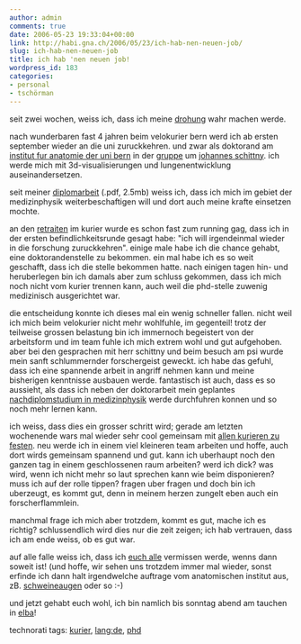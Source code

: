 ```yaml
---
author: admin
comments: true
date: 2006-05-23 19:33:04+00:00
link: http://habi.gna.ch/2006/05/23/ich-hab-nen-neuen-job/
slug: ich-hab-nen-neuen-job
title: ich hab 'nen neuen job!
wordpress_id: 183
categories:
- personal
- tschörman
---
```



seit zwei wochen, weiss ich, dass ich meine [drohung](http://habi.gna.ch/blog/archives/000756.html) wahr machen werde.



nach wunderbaren fast 4 jahren beim velokurier bern werd ich ab ersten september wieder an die uni zuruckkehren. und zwar als doktorand am [institut fur anatomie der uni bern](http://www.ana.unibe.ch/) in der [gruppe](http://www.ana.unibe.ch/team/teamdivision_e.jsp?file=teamdivision&division=schi) um [johannes schittny](http://www.ana.unibe.ch/team/teamdetail_e.jsp?file=teamdetail&person=schittny). ich werde mich mit 3d-visualisierungen und lungenentwicklung auseinandersetzen.



seit meiner [diplomarbeit](http://habi.gna.ch/cv/tissue_soldering_and_precise_cutting.pdf) (.pdf, 2.5mb) weiss ich, dass ich mich im gebiet der medizinphysik weiterbeschaftigen will und dort auch meine krafte einsetzen mochte.



an den [retraiten](http://de.wikipedia.org/wiki/Retraite) im kurier wurde es schon fast zum running gag, dass ich in der ersten befindlichkeitsrunde gesagt habe: "ich will irgendeinmal wieder in die forschung zuruckkehren". einige male habe ich die chance gehabt, eine doktorandenstelle zu bekommen. ein mal habe ich es so weit geschafft, dass ich die stelle bekommen hatte. nach einigen tagen hin- und heruberlegen bin ich damals aber zum schluss gekommen, dass ich mich noch nicht vom kurier trennen kann, auch weil die phd-stelle zuwenig medizinisch ausgerichtet war.



die entscheidung konnte ich dieses mal ein wenig schneller fallen. nicht weil ich mich beim velokurier nicht mehr wohlfuhle, im gegenteil! trotz der teilweise grossen belastung bin ich immernoch begeistert von der arbeitsform und im team fuhle ich mich extrem wohl und gut aufgehoben. aber bei den gesprachen mit herr schittny und beim besuch am psi wurde mein sanft schlummernder forschergeist geweckt. ich habe das gefuhl, dass ich eine spannende arbeit in angriff nehmen kann und meine bisherigen kenntnisse ausbauen werde. fantastisch ist auch, dass es so aussieht, als dass ich neben der doktorarbeit mein geplantes [nachdiplomstudium in medizinphysik](http://www.biomed.ee.ethz.ch/~nds/index.html) werde durchfuhren konnen und so noch mehr lernen kann.



ich weiss, dass dies ein grosser schritt wird; gerade am letzten wochenende wars mal wieder sehr cool gemeinsam mit [allen kurieren zu festen](http://flickr.com/photos/habi/sets/72057594140537617/). neu werde ich in einem viel kleineren team arbeiten und hoffe, auch dort wirds gemeinsam spannend und gut. kann ich uberhaupt noch den ganzen tag in einem geschlossenen raum arbeiten? werd ich dick? was wird, wenn ich nicht mehr so laut sprechen kann wie beim disponieren? muss ich auf der rolle tippen? fragen uber fragen und doch bin ich uberzeugt, es kommt gut, denn in meinem herzen zungelt eben auch ein forscherflammlein.



manchmal frage ich mich aber trotzdem, kommt es gut, mache ich es richtig? schlussendlich wird dies nur die zeit zeigen; ich hab vertrauen, dass ich am ende weiss, ob es gut war.



auf alle falle weiss ich, dass ich [euch alle](http://velokurierbern.ch/) vermissen werde, wenns dann soweit ist! (und hoffe, wir sehen uns trotzdem immer mal wieder, sonst erfinde ich dann halt irgendwelche auftrage vom anatomischen institut aus, zB. [schweineaugen](http://habi.gna.ch/blog/archives/000779.html) oder so :-)



und jetzt gehabt euch wohl, ich bin namlich bis sonntag abend am tauchen in [elba](http://maps.google.com/maps?f=q&hl=en&q=elba,+italy&ll=42.795401,10.283203&spn=0.375872,0.644073&om=1)!





technorati tags: [kurier](http://www.technorati.com/tag/kurier), [lang:de](http://www.technorati.com/tag/lang:de), [phd](http://www.technorati.com/tag/phd)

